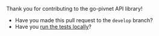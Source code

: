 Thank you for contributing to the go-pivnet API library!

- Have you made this pull request to the `develop` branch?
- Have you [run the tests locally](https://github.com/pivotal-cf/go-pivnet#running-the-tests)?

